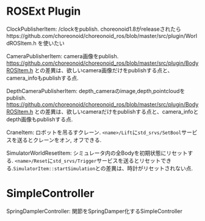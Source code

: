 # ROSExt Plugin

ClockPublisherItem: /clockをpublish. choreonoid1.8がreleaseされたらhttps://github.com/choreonoid/choreonoid_ros/blob/master/src/plugin/WorldROSItem.h を使いたい

CameraPublisherItem: camera画像をpublish. https://github.com/choreonoid/choreonoid_ros/blob/master/src/plugin/BodyROSItem.h との差異は、欲しいcamera画像だけをpublishする点と、camera_infoもpublishする点.

DepthCameraPublisherItem: depth_cameraのimage,depth,pointcloudをpublish. https://github.com/choreonoid/choreonoid_ros/blob/master/src/plugin/BodyROSItem.h との差異は、欲しいcameraだけをpublishする点と、camera_infoとdepth画像もpublishする点.

CraneItem: ロボットを吊るすクレーン. `<name>/Lift`に`std_srvs/SetBool`サービスを送るとクレーンをオン, オフできる.

SimulatorWorldResetItem: シミュレータ内の全Bodyを初期状態にリセットする. `<name>/Reset`に`std_srvs/Trigger`サービスを送るとリセットできる.`SimulatorItem::startSimulation`との差異は、時計がリセットされない点.

# SimpleController

SpringDamplerController: 関節をSpringDamper化するSimpleController
